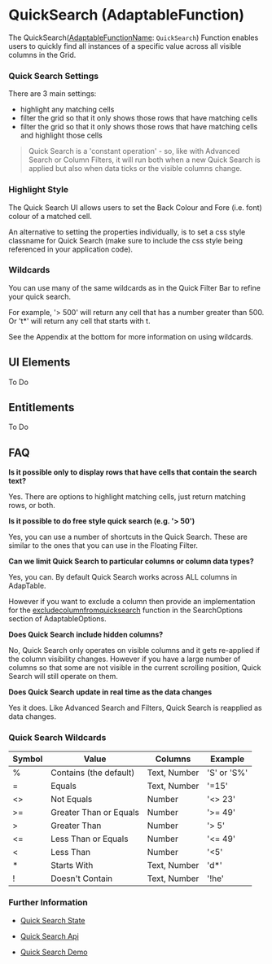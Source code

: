# QuickSearch (AdaptableFunction)

The QuickSearch([AdaptableFunctionName](https://api.adaptabletools.com/modules/_src_predefinedconfig_common_types_.html#adaptablefunctionname): `QuickSearch`) Function  enables users to quickly find all instances of a specific value across all visible columns in the Grid.

### Quick Search Settings
There are 3 main settings:

- highlight any matching cells
- filter the grid so that it only shows those rows that have matching cells
- filter the grid so that it only shows those rows that have matching cells and highlight those cells

> Quick Search is a 'constant operation' - so, like with Advanced Search or Column Filters, it will run both when a new Quick Search is applied but also when data ticks or the visible columns change.

### Highlight Style
The Quick Search UI allows users to set the Back Colour and Fore (i.e. font) colour of a matched cell.  

An alternative to setting the properties individually, is to set a css style classname for Quick Search (make sure to include the css style being referenced in your application code).

### Wildcards
You can use many of the same wildcards as in the Quick Filter Bar to refine your quick search.  

For example, '> 500' will return any cell that has a number greater than 500.  Or 't*' will return any cell that starts with t.  

See the Appendix at the bottom for more information on using wildcards.


## UI Elements
To Do

## Entitlements
To Do

## FAQ
**Is it possible only to display rows that have cells that contain the search text?**

Yes. There are options to highlight matching cells, just return matching rows, or both.

**Is it possible to do free style quick search (e.g. '> 50')**

Yes, you can use a number of shortcuts in the Quick Search. These are similar to the ones that you can use in the Floating Filter.

**Can we limit Quick Search to particular columns or column data types?**

Yes, you can. By default Quick Search works across ALL columns in AdapTable.

However if you want to exclude a column then provide an implementation for the [excludecolumnfromquicksearch](https://api.adaptabletools.com/interfaces/_src_adaptableoptions_searchoptions_.searchoptions.html#excludecolumnfromquicksearch) function in the SearchOptions section of AdaptableOptions.

**Does Quick Search include hidden columns?**

No, Quick Search only operates on visible columns and it gets re-applied if the column visibility changes. However if you have a large number of columns so that some are not visible in the current scrolling position, Quick Search will still operate on them.

**Does Quick Search update in real time as the data changes**

Yes it does. Like Advanced Search and Filters, Quick Search is reapplied as data changes.


### Quick Search Wildcards

| Symbol 	 | Value                    | Columns   | Example      |
| --------   | ------                   | ------        | ------       | 
| % 	     | Contains (the default)   | Text, Number  | 'S' or 'S%'  | 
| = 	     | Equals                   | Text, Number  | '=15'        | 
|<> 	     | Not Equals               | Number        | '<> 23'      | 
|>= 	     | Greater Than or Equals   | Number        | '>= 49'      | 
|> 	         | Greater Than             | Number        | '> 5'        | 
|<= 	     | Less Than or Equals      | Number        | '<= 49'      | 
|< 	         | Less Than                | Number        | '<5'         | 
|*	         | Starts With              | Text, Number  | 'd*'         | 
|!	         | Doesn't Contain          | Text, Number  | '!he'        | 


### Further Information


- [Quick Search State](https://api.adaptabletools.com/interfaces/_src_predefinedconfig_quicksearchstate_.quicksearchstate.html)

- [Quick Search Api](https://api.adaptabletools.com/interfaces/_src_api_quicksearchapi_.quicksearchapi.html)

- [Quick Search Demo](https://demo.adaptabletools.com/search/aggridquicksearchdemo)

